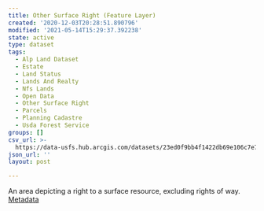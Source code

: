 ```yaml
---
title: Other Surface Right (Feature Layer)
created: '2020-12-03T20:28:51.890796'
modified: '2021-05-14T15:29:37.392238'
state: active
type: dataset
tags:
  - Alp Land Dataset
  - Estate
  - Land Status
  - Lands And Realty
  - Nfs Lands
  - Open Data
  - Other Surface Right
  - Parcels
  - Planning Cadastre
  - Usda Forest Service
groups: []
csv_url: >-
  https://data-usfs.hub.arcgis.com/datasets/23ed0f9bb4f1422db69e106c7e7ca1d0_0.csv?outSR=%7B%22latestWkid%22%3A4269%2C%22wkid%22%3A4269%7D
json_url: ''
layout: post

---
```

An area depicting a right to a surface resource, excluding rights of way. <a href='https://data.fs.usda.gov/geodata/edw/edw_resources/meta/S_USA.OtherSurfaceRight.xml' target='_blank'>Metadata</a>
